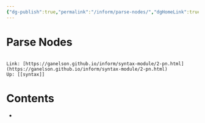 ```yaml
---
{"dg-publish":true,"permalink":"/inform/parse-nodes/","dgHomeLink":true,"dgPassFrontmatter":false}
---
```


# Parse Nodes
```ad-info

Link: [https://ganelson.github.io/inform/syntax-module/2-pn.html](https://ganelson.github.io/inform/syntax-module/2-pn.html)
Up: [[syntax]]
```

# Contents
- 